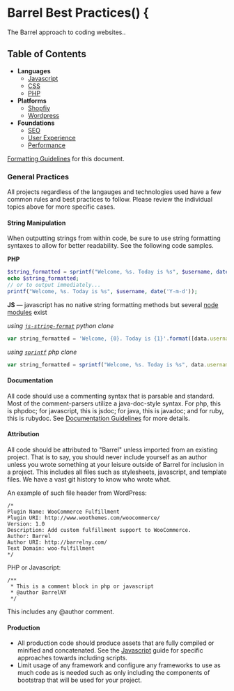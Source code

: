 # Barrel Best Practices() {

The Barrel approach to coding websites..

## Table of Contents
- **Languages**
    - [Javascript](/languages/javascript.md)
    - [CSS](/languages/css.md)
    - [PHP](/languages/php.md)
- **Platforms**
    - [Shopfiy](/platforms/shopify.md)
    - [Wordpress](/platforms/wordpress.md)
- **Foundations**
    - [SEO](/foundations/seo.md)
    - [User Experience](/foundations/seo.md)
    - [Performance](/foundations/seo.md)

[Formatting Guidelines](formatting-guidelines.md) for this document.

### General Practices
All projects regardless of the langauges and technologies used have a few common rules and best practices to follow. Please review the individual topics above for more specific cases.

#### String Manipulation
When outputting strings from within code, be sure to use string formatting syntaxes to allow for better readability. See the following code samples.

**PHP**
```php
$string_formatted = sprintf("Welcome, %s. Today is %s", $username, date('Y-m-d'));
echo $string_formatted;
// or to output immediately...
printf("Welcome, %s. Today is %s", $username, date('Y-m-d'));
```

**JS** — javascript has no native string formatting methods but several [node modules](https://www.npmjs.com/search?q=string+format) exist

*using [`js-string-format`](https://www.npmjs.com/package/js-string-format) python clone*

```javascript
var string_formatted = 'Welcome, {0}. Today is {1}'.format([data.username, new Date().toString()])
```

*using [`sprintf`](https://github.com/alexei/sprintf.js) php clone*
```javascript
var string_formatted = sprintf("Welcome, %s. Today is %s", data.username, new Date().toString());
```

#### Documentation
All code should use a commenting syntax that is parsable and standard. Most of the comment-parsers utilize a java-doc-style syntax. For php, this is phpdoc; for javascript, this is jsdoc; for java, this is javadoc; and for ruby, this is rubydoc. See [Documentation Guidelines](documentation.md) for more details.

#### Attribution
All code should be attributed to "Barrel" unless imported from an existing project. That is to say, you should never include yourself as an author unless you wrote something at your leisure outside of Barrel for inclusion in a project. This includes all files such as stylesheets, javascript, and template files. We have a vast git history to know who wrote what.

An example of such file header from WordPress:
```
/*
Plugin Name: WooCommerce Fulfillment
Plugin URI: http://www.woothemes.com/woocommerce/
Version: 1.0
Description: Add custom fulfillment support to WooCommerce.
Author: Barrel
Author URI: http://barrelny.com/
Text Domain: woo-fulfillment
*/
```
PHP or Javascript:
```
/**
 * This is a comment block in php or javascript
 * @author BarrelNY
 */
```

This includes any @author comment.

#### Production

* All production code should produce assets that are fully compiled or minified and concatenated. See the [Javascript](javascript.md) guide for specific approaches towards including scripts.
* Limit usage of any framework and configure any frameworks to use as much code as is needed such as only including the components of bootstrap that will be used for your project.
